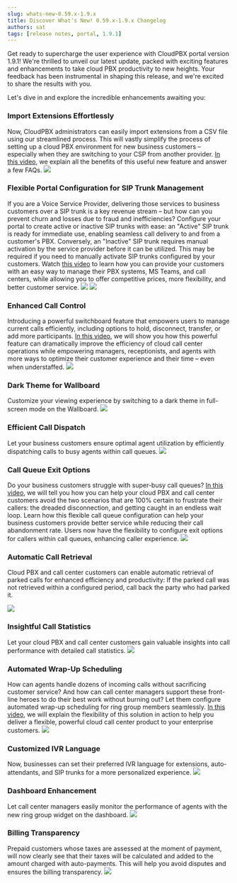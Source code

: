 ```yaml
---
slug: whats-new-0.59.x-1.9.x
title: Discover What's New! 0.59.x-1.9.x Changelog
authors: sat
tags: [release notes, portal, 1.9.1]
---
```


Get ready to supercharge the user experience with CloudPBX portal version 1.9.1! We're thrilled to unveil our latest update, packed with exciting features and enhancements to take cloud PBX productivity to new heights. Your feedback has been instrumental in shaping this release, and we're excited to share the results with you.

Let's dive in and explore the incredible enhancements awaiting you:
<!--truncate-->

### Import Extensions Effortlessly
Now, CloudPBX administrators can easily import extensions from a CSV file using our streamlined process. This will vastly simplify the process of setting up a cloud PBX environment for new business customers – especially when they are switching to your CSP from another provider. [In this video](https://www.youtube.com/watch?v=3dBe6o9eIO0), we explain all the benefits of this useful new feature and answer a few FAQs.
![](./img/ImportExtensionsEffortlessly.png)

### Flexible Portal Configuration for SIP Trunk Management
If you are a Voice Service Provider, delivering those services to business customers over a SIP trunk is a key revenue stream – but how can you prevent churn and losses due to fraud and inefficiencies? Configure your portal to create active or inactive SIP trunks with ease: an "Active" SIP trunk is ready for immediate use, enabling seamless call delivery to and from a customer's PBX. Conversely, an "Inactive" SIP trunk requires manual activation by the service provider before it can be utilized. This may be required if you need to manually activate SIP trunks configured by your customers. Watch [this video](https://www.youtube.com/watch?v=M0IS5QXivnA) to learn how you can provide your customers with an easy way to manage their PBX systems, MS Teams, and call centers, while allowing you to offer competitive prices, more flexibility, and better customer service.
![](./img/FlexiblePortalConfigurationforSIPTrunkManagement-1.png)
![](./img/FlexiblePortalConfigurationforSIPTrunkManagement-2.png)

### Enhanced Call Control
Introducing a powerful switchboard feature that empowers users to manage current calls efficiently, including options to hold, disconnect, transfer, or add more participants. [In this video](https://www.youtube.com/watch?v=XM3tvqwoDa0), we will show you how this powerful feature can dramatically improve the efficiency of cloud call center operations while empowering managers, receptionists, and agents with more ways to optimize their customer experience and their time – even when understaffed.
![](./img/EnhancedCallControl.png)

### Dark Theme for Wallboard
Customize your viewing experience by switching to a dark theme in full-screen mode on the Wallboard.
![](./img/DarkThemeforWallboard.png)

### Efficient Call Dispatch
Let your business customers ensure optimal agent utilization by efficiently dispatching calls to busy agents within call queues.
![](./img/EfficientCallDispatch.png)

### Call Queue Exit Options
Do your business customers struggle with super-busy call queues? [In this video](https://www.youtube.com/watch?v=WyRAJ4buRPk), we will tell you how you can help your cloud PBX and call center customers avoid the two scenarios that are 100% certain to frustrate their callers: the dreaded disconnection, and getting caught in an endless wait loop. Learn how this flexible call queue configuration can help your business customers provide better service while reducing their call abandonment rate. Users now have the flexibility to configure exit options for callers within call queues, enhancing caller experience.
![](./img/CallQueueExitOptions.png)

### Automatic Call Retrieval
Cloud PBX and call center customers can enable automatic retrieval of parked calls for enhanced efficiency and productivity: If the parked call was not retrieved within a configured period, call back the party who had parked it.

![](./img/AutomaticCallRetrieval.png)

### Insightful Call Statistics
Let your cloud PBX and call center customers gain valuable insights into call performance with detailed call statistics.
![](./img/InsightfulCallStatistics.png)

### Automated Wrap-Up Scheduling
How can agents handle dozens of incoming calls without sacrificing customer service? And how can call center managers support these front-line heroes to do their best work without burning out? Let them configure automated wrap-up scheduling for ring group members seamlessly. [In this video](https://www.youtube.com/watch?v=rJVTz3cuSnY), we will explain the flexibility of this solution in action to help you deliver a flexible, powerful cloud call center product to your enterprise customers.
![](./img/AutomatedWrap-UpScheduling.png)

### Customized IVR Language
Now, businesses can set their preferred IVR language for extensions, auto-attendants, and SIP trunks for a more personalized experience.
![](./img/CustomizedIVRLanguage.png)

### Dashboard Enhancement
Let call center managers easily monitor the performance of agents with the new ring group widget on the dashboard.
![](./img/DashboardEnhancement.png)

### Billing Transparency
Prepaid customers whose taxes are assessed at the moment of payment, will now clearly see that their taxes will be calculated and added to the amount charged with auto-payments. This will help you avoid disputes and ensures the billing transparency.
![](./img/BillingTransparency.png)